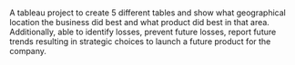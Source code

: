 # 
A tableau project to create 5 different tables and show what geographical location the business did best and what product did best in that area. Additionally, able to identify losses, prevent future losses, report future trends resulting in strategic choices to launch a future product for the company.
